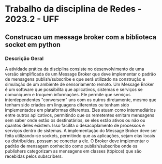# Trabalho da disciplina de Redes - 2023.2 - UFF

## Construcao um message broker com a biblioteca socket em python

### Descrição Geral
A atividade prática da disciplina consiste no desenvolvimento de uma versão simplificada de um Message Broker que deve implementar o padrão de mensagens publish/subscribe e que será utilizado na construção e simulação de um ambiente de sensoriamento remoto.
Um Message Broker é um software que possibilita que aplicativos, sistemas e serviços se comuniquem e troquem informações. Ele permite que serviços interdependentes "conversem" uns com os outros diretamente, mesmo que tenham sido criados em linguagens diferentes ou tenham sido implementados em plataformas diferentes. Eles atuam como intermediários entre outros aplicativos, permitindo que os remetentes emitam mensagens sem saber onde estão os destinatários, se eles estão ativos ou não ou quantos deles existem. Isso facilita o desacoplamento de processos e serviços dentro de sistemas.
A implementação do Message Broker deve ser feita utilizando-se sockets, permitindo que as aplicações, sejam elas locais ou distribuídas, possam se conectar a ele. O Broker deve implementar o padrão de mensagem conhecido como publish/subscribe onde os publishers categorizam as mensagens em classes (tópicos) que são recebidas pelos subscribers.